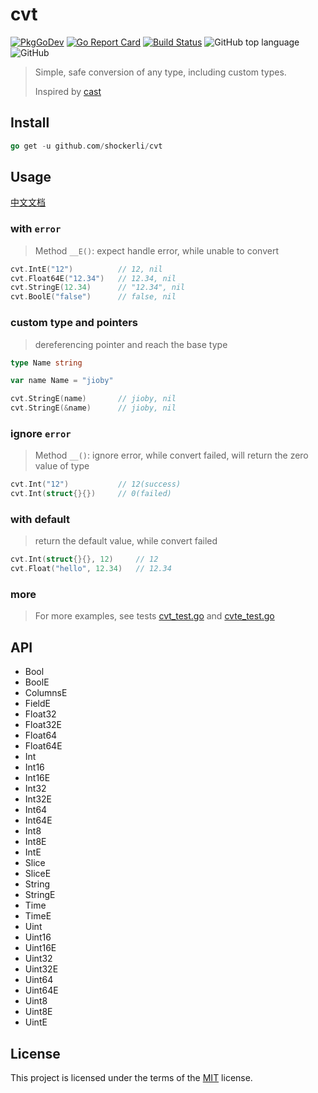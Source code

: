 # cvt

[![PkgGoDev](https://pkg.go.dev/badge/github.com/shockerli/cvt)](https://pkg.go.dev/github.com/shockerli/cvt) [![Go Report Card](https://goreportcard.com/badge/github.com/shockerli/cvt)](https://goreportcard.com/report/github.com/shockerli/cvt) [![Build Status](https://travis-ci.com/shockerli/cvt.svg?branch=master)](https://travis-ci.com/shockerli/cvt) ![GitHub top language](https://img.shields.io/github/languages/top/shockerli/cvt) ![GitHub](https://img.shields.io/github/license/shockerli/cvt)

> Simple, safe conversion of any type, including custom types.
>
> Inspired by [cast](https://github.com/spf13/cast)

## Install

```go
go get -u github.com/shockerli/cvt
```

## Usage

[中文文档](README_ZH.md)

### with `error`

> Method `__E()`: expect handle error, while unable to convert

```go
cvt.IntE("12")          // 12, nil
cvt.Float64E("12.34")   // 12.34, nil
cvt.StringE(12.34)      // "12.34", nil
cvt.BoolE("false")      // false, nil
```

### custom type and pointers

> dereferencing pointer and reach the base type

```go
type Name string

var name Name = "jioby"

cvt.StringE(name)       // jioby, nil
cvt.StringE(&name)      // jioby, nil
```

### ignore `error`

> Method `__()`: ignore error, while convert failed, will return the zero value of type

```go
cvt.Int("12")           // 12(success)
cvt.Int(struct{}{})     // 0(failed)
```

### with default

> return the default value, while convert failed

```go
cvt.Int(struct{}{}, 12)     // 12
cvt.Float("hello", 12.34)   // 12.34
```

### more

> For more examples, see tests [cvt_test.go](cvt_test.go) and [cvte_test.go](cvte_test.go)

## API

- Bool
- BoolE
- ColumnsE
- FieldE
- Float32
- Float32E
- Float64
- Float64E
- Int
- Int16
- Int16E
- Int32
- Int32E
- Int64
- Int64E
- Int8
- Int8E
- IntE
- Slice
- SliceE
- String
- StringE
- Time
- TimeE
- Uint
- Uint16
- Uint16E
- Uint32
- Uint32E
- Uint64
- Uint64E
- Uint8
- Uint8E
- UintE


## License

This project is licensed under the terms of the [MIT](LICENSE) license.
